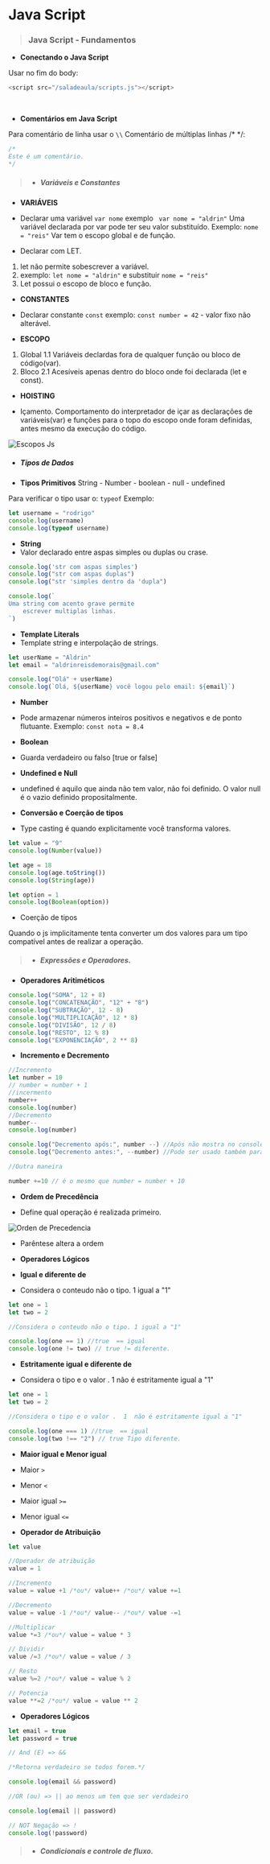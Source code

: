 # **Java Script**

> ### **Java Script - Fundamentos**

- **Conectando o Java Script**

Usar no fim do body:
```javascript
<script src="/saladeaula/scripts.js"></script>
```
<br>

- **Comentários em Java Script**

Para comentário de linha usar o ```\\```
Comentário de múltiplas linhas /* */:
```javascript
/*
Este é um comentário.
*/
```

> - ##### **Variáveis e Constantes**

- **VARIÁVEIS**

- Declarar uma variável ```var nome``` exemplo ``` var nome = "aldrin"```
Uma variável declarada por var pode ter seu valor substituído.
Exemplo: ```nome = "reis"```
Var tem o escopo global e de função.

- Declarar com LET.
1. let não permite sobescrever a variável.
2. exemplo: ```let nome = "aldrin"``` e substituir ```nome = "reis"```
3. Let possui o escopo de bloco e função.

- **CONSTANTES**

- Declarar constante ```const``` exemplo: ```const number = 42``` - valor fixo não alterável.

- **ESCOPO**

1. Global
    1.1 Variáveis declardas fora de qualquer função ou bloco de código(var).
2. Bloco
    2.1 Acesíveis apenas dentro do bloco onde foi declarada (let e const).

- **HOISTING**

- Içamento.
Comportamento do interpretador de içar as declarações de variáveis(var) e funções para o topo do escopo onde foram definidas, antes mesmo da execução do código.

![Escopos Js](/JAVASCRIPT/img/escopos1.png)

- ##### **Tipos de Dados**

- **Tipos Primitivos**
String - Number - boolean - null - undefined

Para verificar o tipo usar o: ```typeof```
Exemplo:
```javascript
let username = "rodrigo"
console.log(username)
console.log(typeof username)
```

- **String**
- Valor declarado entre aspas simples ou duplas ou crase.
```javascript 
console.log('str com aspas simples')
console.log("str com aspas duplas")
console.log("str 'simples dentro da 'dupla")

console.log(`
Uma string com acento grave permite
    escrever multiplas linhas.
`)
```

- **Template Literals**
- Template string e interpolação de strings.

```javascript
let userName = "Aldrin"
let email = "aldrinreisdemorais@gmail.com"

console.log("Olá" + userName)
console.log(`Olá, ${userName} você logou pelo email: ${email}`)
```

- **Number**

- Pode armazenar números inteiros positivos e negativos e de ponto flutuante.
Exemplo: ```const nota = 8.4```

- **Boolean**

- Guarda verdadeiro ou falso [true or false]

- **Undefined e Null**

- undefined é aquilo que ainda não tem valor, não foi definido. O valor null é o vazio definido propositalmente.

- **Conversão e Coerção de tipos**

- Type casting é quando explicitamente você transforma valores.

```javascript
let value = "9"
console.log(Number(value))

let age = 18
console.log(age.toString())
console.log(String(age))

let option = 1 
console.log(Boolean(option))
```

- Coerção de tipos

Quando o js implicitamente tenta converter um dos valores para um tipo compatível antes de realizar a operação.

> - ##### **Expressões e Operadores.**

- **Operadores Aritiméticos**

```javascript
console.log("SOMA", 12 + 8)
console.log("CONCATENAÇÃO", "12" + "8")
console.log("SUBTRAÇÃO", 12 - 8)
console.log("MULTIPLICAÇÃO", 12 * 8)
console.log("DIVISÃO", 12 / 8)
console.log("RESTO", 12 % 8)
console.log("EXPONENCIAÇÃO", 2 ** 8)

```

- **Incremento e Decremento**

```javascript
//Incremento
let number = 10
// number = number + 1
//incermento
number++
console.log(number)
//Decremento
number--
console.log(number)

console.log("Decremento após:", number --) //Após não mostra no console.
console.log("Decremento antes:", --number) //Pode ser usado também para incremento.

//Outra maneira

number +=10 // é o mesmo que number = number + 10
```

- **Ordem de Precedência**

- Define qual operação é realizada primeiro.

![Orden de Precedencia](/JAVASCRIPT/img/ordemdeprecedencia.png)

- Parêntese altera a ordem

- **Operadores Lógicos**

- **Igual e diferente de**

- Considera o conteudo não o tipo. 1 igual a "1"

```javascript
let one = 1
let two = 2

//Considera o conteudo não o tipo. 1 igual a "1"

console.log(one == 1) //true  == igual
console.log(one != two) // true != diferente.

```

- **Estritamente igual e diferente de**

- Considera o tipo e o valor .  1  não é estritamente igual a "1"

```javascript
let one = 1
let two = 2

//Considera o tipo e o valor .  1  não é estritamente igual a "1"

console.log(one === 1) //true  == igual
console.log(two !== "2") // true Tipo diferente.

```

- **Maior igual e Menor igual**

- Maior ```>``` 
- Menor ```<```
- Maior igual ```>=```
- Menor igual ```<=```


- **Operador de Atribuição**

```javascript
let value

//Operador de atribuição
value = 1

//Incremento
value = value +1 /*ou*/ value++ /*ou*/ value +=1

//Decremento
value = value -1 /*ou*/ value-- /*ou*/ value -=1

//Multiplicar
value *=3 /*ou*/ value = value * 3

// Dividir
value /=3 /*ou*/ value = value / 3

// Resto
value %=2 /*ou*/ value = value % 2

// Potencia
value **=2 /*ou*/ value = value ** 2

```

- **Operadores Lógicos**

```javascript
let email = true
let password = true

// And (E) => &&

/*Retorna verdadeiro se todos forem.*/

console.log(email && password)

//OR (ou) => || ao menos um tem que ser verdadeiro 

console.log(email || password)

// NOT Negação => !
console.log(!password)

```

> - ##### **Condicionais e controle de fluxo.**


